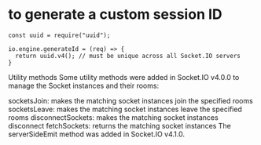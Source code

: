 # to generate a custom session ID 

```
const uuid = require("uuid");

io.engine.generateId = (req) => {
  return uuid.v4(); // must be unique across all Socket.IO servers
}
```


Utility methods
Some utility methods were added in Socket.IO v4.0.0 to manage the Socket instances and their rooms:

socketsJoin: makes the matching socket instances join the specified rooms
socketsLeave: makes the matching socket instances leave the specified rooms
disconnectSockets: makes the matching socket instances disconnect
fetchSockets: returns the matching socket instances
The serverSideEmit method was added in Socket.IO v4.1.0.


